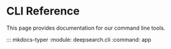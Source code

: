 # CLI Reference

This page provides documentation for our command line tools.

::: mkdocs-typer
    :module: deepsearch.cli
    :command: app
